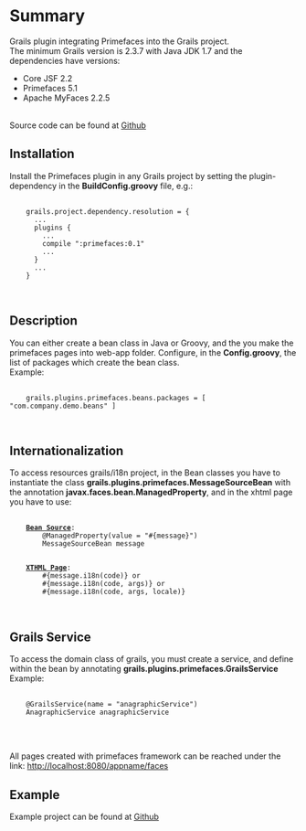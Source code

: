 <html>
<body>
	<h1>Summary</h1>
	<div>
		Grails plugin integrating Primefaces into the Grails project.
		<br>
		The minimum Grails version is 2.3.7 with Java JDK 1.7 and the dependencies have versions:
		<ul>
			<li>Core JSF 2.2</li>
			<li>Primefaces 5.1</li>
			<li>Apache MyFaces 2.2.5</li>
		</ul>
		<br>
		Source code can be found at <a href="https://github.com/andreaminnucci77/primefaces">Github</a>
		<h2>Installation</h2>
		Install the Primefaces plugin in any Grails project by setting the plugin-dependency in the <b>BuildConfig.groovy</b> file, e.g.:
		<pre>
			<code>
	grails.project.dependency.resolution = {
	  ...
	  plugins {
		...
		compile ":primefaces:0.1"
		...
	  }
	  ...
	}
			</code>
		</pre>
		<h2>Description</h2>
		<div>
			You can either create a bean class in Java or Groovy, and the you make the primefaces pages into web-app folder.
			Configure, in the <b>Config.groovy</b>, the list of packages which create the bean class.
			<br>Example:
			<pre>
				<code>
	grails.plugins.primefaces.beans.packages = [ "com.company.demo.beans" ]
				</code>
			</pre>
			<h2>Internationalization</h2>
			To access resources grails/i18n project, in the Bean classes you have to instantiate the class <b>grails.plugins.primefaces.MessageSourceBean</b>
			with the annotation <b>javax.faces.bean.ManagedProperty</b>, and in the xhtml page you have to use:
			<pre>
				<code>
	<b><u>Bean Source</u></b>:
		@ManagedProperty(value = "#{message}")
		MessageSourceBean message
		<br>
	<b><u>XTHML Page</u></b>:
		#{message.i18n(code)} or
		#{message.i18n(code, args)} or
		#{message.i18n(code, args, locale)}
				</code>
			</pre>
			<h2>Grails Service</h2>
			To access the domain class of grails, you must create a service, and define within the bean by annotating <b>grails.plugins.primefaces.GrailsService</b>
			<br>Example:
			<pre>
				<code>
	@GrailsService(name = "anagraphicService")
	AnagraphicService anagraphicService
				</code>
			</pre>
			<br>
			All pages created with primefaces framework can be reached under the link:
				<a href="http://localhost:8080/appname/faces">http://localhost:8080/appname/faces</a>
			<br>
			<h2>Example</h2>
			Example project can be found at <a href="https://github.com/andreaminnucci77/grails-primefaces-demo">Github</a>
		</div>
	</div>
</body>
</html>
